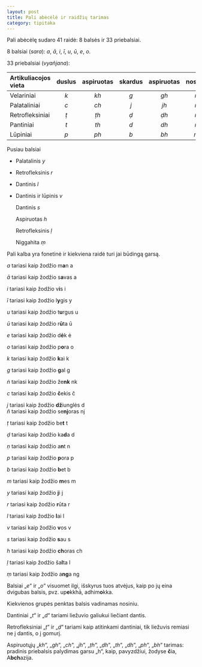 ```yaml
---
layout: post
title: Pali abėcėlė ir raidžių tarimas
category: tipitaka
---
```

Pali abėcėlę sudaro 41 raidė: 8 balsės ir 33 priebalsiai.

8 balsiai (_sara_): _a_, _ā_, _i_, _ī_, _u_, _ū_, _e_, _o_.

33 priebalsiai (_vyañjana_):

| Artikuliacojos vieta |  duslus | aspiruotas | skardus |  aspiruotas |  nosinis   |  grupė |
| :-------------------- | :-------: | :----------: | :-------: | :-----------: | :----------: | ------: |
| Velariniai           |   _k_   |  _kh_      |  _g_    |  _gh_       |  _ṅ_       |  ka    |
| Palataliniai         |    _c_  |  _ch_      |  _j_    |  _jh_       |  _ñ_       |   ca   |
| Retrofleksiniai      |  _ṭ_    |  _ṭh_      |  _ḍ_    |  _ḍh_       |  _ṇ_       |  ṭa    |
| Pantiniai            |  _t_    |  _th_      |  _d_    |  _dh_       |  _n_     | ta |
| Lūpiniai             |  _p_    |  _ph_      |  _b_    |  _bh_       |  _m_    | pa |
  
  Pusiau balsiai
* Palatalinis           _y_  
* Retrofleksinis        _r_  
* Dantinis              _l_  
* Dantinis ir lūpinis   _v_ 

  Dantinis              _s_  

  Aspiruotas            _h_  

  Retrofleksinis        _ḷ_  

  Niggahita             _ṃ_ 

Pali kalba yra fonetinė ir kiekviena raidė turi jai būdingą garsą.

  _a_   tariasi kaip žodžio   m**a**n     a  

  _ā_   tariasi kaip žodžio   s**a**vas   a  

<!--break-->

 _i_   tariasi kaip žodžio   v**i**s                i  

  _ī_  tariasi kaip žodžio   l**y**gis             y  

  _u_   tariasi kaip žodžio   t**u**rgus        u  

  _ū_   tariasi kaip žodžio   r**ū**ta            ū  

  _e_   tariasi kaip žodžio   d**ė**k             ė  

  _o_   tariasi kaip žodžio   p**o**ra           o  

  _k_   tariasi kaip žodžio   **k**ai               k  

  _g_   tariasi kaip žodžio   **g**al              g  

  _ṅ_   tariasi kaip žodžio   že**nk**          nk  

  _c_   tariasi kaip žodžio   **č**ekis          č  

  _j_   tariasi kaip žodžio   **dž**iunglės   d\
  _ñ_   tariasi kaip žodžio   se**nj**oras   nj  

  _ṭ_   tariasi kaip žodžio   be**t**               t  

  _ḍ_   tariasi kaip žodžio   ka**d**a           d  

  _ṇ_   tariasi kaip žodžio   a**n**t              n  

  _p_   tariasi kaip žodžio   **p**ora           p  

  _b_   tariasi kaip žodžio   **b**et              b  

  _m_  tariasi kaip žodžio   **m**es          m  

  _y_   tariasi kaip žodžio   **j**i                  j  

  _r_   tariasi kaip žodžio   **r**ūta             r  

  _l_   tariasi kaip žodžio   **l**ai                l  

  _v_   tariasi kaip žodžio   **v**os             v  

  _s_   tariasi kaip žodžio   **s**au            s  

  _h_   tariasi kaip žodžio   **ch**oras      ch  

  _ḷ_   tariasi kaip žodžio   ša**l**ta             l  

  _ṃ_   tariasi kaip žodžio   a**ng**a         ng  

Balsiai „_e_“ ir „_o_“ visuomet ilgi, išskyrus tuos atvėjus, kaip po jų eina dvigubas balsis, pvz. up**e**kkhā, adhim**o**kka.

Kiekvienos grupės penktas balsis vadinamas nosiniu.

Dantiniai „_t_“ ir „_d_“ tariami liežuvio galiukui liečiant dantis.

Retrofleksiniai „_ṭ_“ ir „_ḍ_“ tariami kaip atitinkami dantiniai, tik liežuvis remiasi ne į dantis, o į gomurį.

Aspiruotųjų „_kh_“, „_gh_“, „_ch_“, „_jh_“, „_ṭh_“, „_ḍh_“, „_th_“, „_dh_“, „_ph_“, „_bh_“ tarimas: pradinis priebalsis palydimas garsu „h“, kaip, pavyzdžiui, žodyse **č**ia, A**bch**azija.
